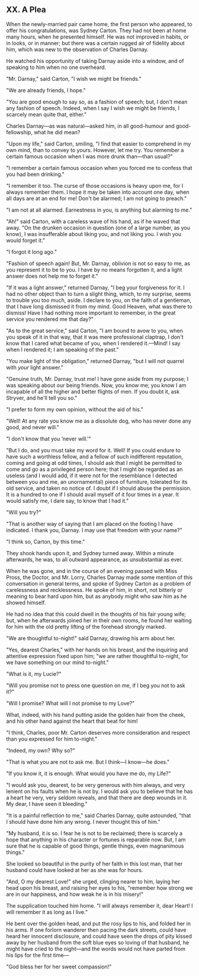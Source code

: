 ## XX. A Plea

When the newly-married pair came home, the first person who appeared, to offer his congratulations, was Sydney Carton. They had not been at home many hours, when he presented himself. He was not improved in habits, or in looks, or in manner; but there was a certain rugged air of fidelity about him, which was new to the observation of Charles Darnay.

He watched his opportunity of taking Darnay aside into a window, and of speaking to him when no one overheard.

"Mr. Darnay," said Carton, "I wish we might be friends."

"We are already friends, I hope."

"You are good enough to say so, as a fashion of speech; but, I don't mean any fashion of speech. Indeed, when I say I wish we might be friends, I scarcely mean quite that, either."

Charles Darnay—as was natural—asked him, in all good-humour and good-fellowship, what he did mean?

"Upon my life," said Carton, smiling, "I find that easier to comprehend in my own mind, than to convey to yours. However, let me try. You remember a certain famous occasion when I was more drunk than—than usual?"

"I remember a certain famous occasion when you forced me to confess that you had been drinking."

"I remember it too. The curse of those occasions is heavy upon me, for I always remember them. I hope it may be taken into account one day, when all days are at an end for me! Don't be alarmed; I am not going to preach."

"I am not at all alarmed. Earnestness in you, is anything but alarming to me."

"Ah!" said Carton, with a careless wave of his hand, as if he waved that away. "On the drunken occasion in question (one of a large number, as you know), I was insufferable about liking you, and not liking you. I wish you would forget it."

"I forgot it long ago."

"Fashion of speech again! But, Mr. Darnay, oblivion is not so easy to me, as you represent it to be to you. I have by no means forgotten it, and a light answer does not help me to forget it."

"If it was a light answer," returned Darnay, "I beg your forgiveness for it. I had no other object than to turn a slight thing, which, to my surprise, seems to trouble you too much, aside. I declare to you, on the faith of a gentleman, that I have long dismissed it from my mind. Good Heaven, what was there to dismiss! Have I had nothing more important to remember, in the great service you rendered me that day?"

"As to the great service," said Carton, "I am bound to avow to you, when you speak of it in that way, that it was mere professional claptrap, I don't know that I cared what became of you, when I rendered it.—Mind! I say when I rendered it; I am speaking of the past."

"You make light of the obligation," returned Darnay, "but I will not quarrel with _your_ light answer."

"Genuine truth, Mr. Darnay, trust me! I have gone aside from my purpose; I was speaking about our being friends. Now, you know me; you know I am incapable of all the higher and better flights of men. If you doubt it, ask Stryver, and he'll tell you so."

"I prefer to form my own opinion, without the aid of his."

"Well! At any rate you know me as a dissolute dog, who has never done any good, and never will."

"I don't know that you ‘never will.'"

"But I do, and you must take my word for it. Well! If you could endure to have such a worthless fellow, and a fellow of such indifferent reputation, coming and going at odd times, I should ask that I might be permitted to come and go as a privileged person here; that I might be regarded as an useless (and I would add, if it were not for the resemblance I detected between you and me, an unornamental) piece of furniture, tolerated for its old service, and taken no notice of. I doubt if I should abuse the permission. It is a hundred to one if I should avail myself of it four times in a year. It would satisfy me, I dare say, to know that I had it."

"Will you try?"

"That is another way of saying that I am placed on the footing I have indicated. I thank you, Darnay. I may use that freedom with your name?"

"I think so, Carton, by this time."

They shook hands upon it, and Sydney turned away. Within a minute afterwards, he was, to all outward appearance, as unsubstantial as ever.

When he was gone, and in the course of an evening passed with Miss Pross, the Doctor, and Mr. Lorry, Charles Darnay made some mention of this conversation in general terms, and spoke of Sydney Carton as a problem of carelessness and recklessness. He spoke of him, in short, not bitterly or meaning to bear hard upon him, but as anybody might who saw him as he showed himself.

He had no idea that this could dwell in the thoughts of his fair young wife; but, when he afterwards joined her in their own rooms, he found her waiting for him with the old pretty lifting of the forehead strongly marked.

"We are thoughtful to-night!" said Darnay, drawing his arm about her.

"Yes, dearest Charles," with her hands on his breast, and the inquiring and attentive expression fixed upon him; "we are rather thoughtful to-night, for we have something on our mind to-night."

"What is it, my Lucie?"

"Will you promise not to press one question on me, if I beg you not to ask it?"

"Will I promise? What will I not promise to my Love?"

What, indeed, with his hand putting aside the golden hair from the cheek, and his other hand against the heart that beat for him!

"I think, Charles, poor Mr. Carton deserves more consideration and respect than you expressed for him to-night."

"Indeed, my own? Why so?"

"That is what you are not to ask me. But I think—I know—he does."

"If you know it, it is enough. What would you have me do, my Life?"

"I would ask you, dearest, to be very generous with him always, and very lenient on his faults when he is not by. I would ask you to believe that he has a heart he very, very seldom reveals, and that there are deep wounds in it. My dear, I have seen it bleeding."

"It is a painful reflection to me," said Charles Darnay, quite astounded, "that I should have done him any wrong. I never thought this of him."

"My husband, it is so. I fear he is not to be reclaimed; there is scarcely a hope that anything in his character or fortunes is reparable now. But, I am sure that he is capable of good things, gentle things, even magnanimous things."

She looked so beautiful in the purity of her faith in this lost man, that her husband could have looked at her as she was for hours.

"And, O my dearest Love!" she urged, clinging nearer to him, laying her head upon his breast, and raising her eyes to his, "remember how strong we are in our happiness, and how weak he is in his misery!"

The supplication touched him home. "I will always remember it, dear Heart! I will remember it as long as I live."

He bent over the golden head, and put the rosy lips to his, and folded her in his arms. If one forlorn wanderer then pacing the dark streets, could have heard her innocent disclosure, and could have seen the drops of pity kissed away by her husband from the soft blue eyes so loving of that husband, he might have cried to the night—and the words would not have parted from his lips for the first time—

"God bless her for her sweet compassion!"


